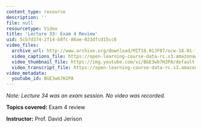 ```yaml
---
content_type: resource
description: ''
file: null
resourcetype: Video
title: 'Lecture 33: Exam 4 Review'
uid: 5cb7d374-2f14-b8fc-86ae-023dfcd15cc6
video_files:
  archive_url: http://www.archive.org/download/MIT18.01JF07/ocw-18.01-f07-lec33_300k.mp4
  video_captions_file: https://open-learning-course-data-rc.s3.amazonaws.com/18-01-single-variable-calculus-fall-2006/b0364de9535a559e9ed6d3b9593de7c7_BGE3wb7H2PA.vtt
  video_thumbnail_file: https://img.youtube.com/vi/BGE3wb7H2PA/default.jpg
  video_transcript_file: https://open-learning-course-data-rc.s3.amazonaws.com/18-01-single-variable-calculus-fall-2006/966e55f267816d6dbdcead88ca3a2240_BGE3wb7H2PA.pdf
video_metadata:
  youtube_id: BGE3wb7H2PA
---
```


_Note: Lecture 34 was an exam session. No video was recorded._

**Topics covered:** Exam 4 review

**Instructor:** Prof. David Jerison